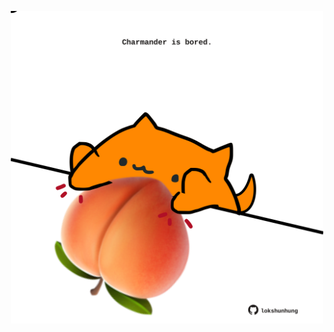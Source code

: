 <!-- built at 18/03/2021, 10:06:56 UTC -->
<p align="center">
  <img width="500" height="500" src="./ReadmeImage.svg">
</p>
